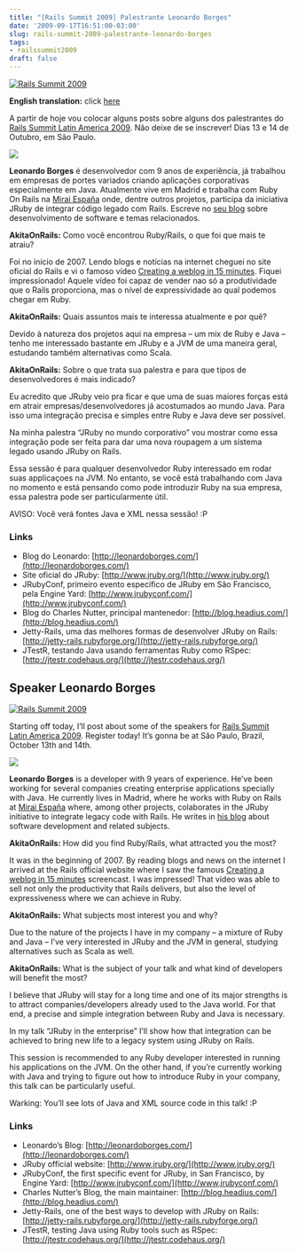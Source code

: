 ```yaml
---
title: "[Rails Summit 2009] Palestrante Leonardo Borges"
date: '2009-09-17T16:51:00-03:00'
slug: rails-summit-2009-palestrante-leonardo-borges
tags:
- railssummit2009
draft: false
---
```


[![Rails Summit 2009](http://railssummit.com.br/imgs/43/original/728x90.gif)](http://www.railssummit.com.br?utm_campaign=Railssummit&utm_source=banner_parceiros&utm_medium=banner&utm_content=por_728x90)

**English translation:** click [here](/2009/09/17/rails-summit-2009-palestrante-leonardo-borges#leonardo-borges-english)

A partir de hoje vou colocar alguns posts sobre alguns dos palestrantes do [Rails Summit Latin America 2009](http://www.railssummit.com.br). Não deixe de se inscrever! Dias 13 e 14 de Outubro, em São Paulo.

[![](http://railssummit.locaweb.com.br/imgs/5/original/leonardo.jpg)](http://railssummit.locaweb.com.br/pt-BR/speakers)

**Leonardo Borges** é desenvolvedor com 9 anos de experiência, já trabalhou em empresas de portes variados criando aplicações corporativas especialmente em Java. Atualmente vive em Madrid e trabalha com Ruby On Rails na [Mirai España](http://www.miraiespana.com/) onde, dentre outros projetos, participa da iniciativa JRuby de integrar código legado com Rails. Escreve no [seu blog](http://www.leonardoborges.com/) sobre desenvolvimento de software e temas relacionados.

**AkitaOnRails:** Como você encontrou Ruby/Rails, o que foi que mais te atraiu?

Foi no início de 2007. Lendo blogs e notícias na internet cheguei no site oficial do Rails e vi o famoso vídeo [Creating a weblog in 15 minutes](http://www.rubyonrails.pro.br/apresentacoes). Fiquei impressionado! Aquele vídeo foi capaz de vender nao só a produtividade que o Rails proporciona, mas o nível de expressividade ao qual podemos chegar em Ruby.

**AkitaOnRails:** Quais assuntos mais te interessa atualmente e por quê?

Devido à natureza dos projetos aqui na empresa – um mix de Ruby e Java – tenho me interessado bastante em JRuby e a JVM de uma maneira geral, estudando também alternativas como Scala.

**AkitaOnRails:** Sobre o que trata sua palestra e para que tipos de desenvolvedores é mais indicado?

Eu acredito que JRuby veio pra ficar e que uma de suas maiores forças está em atrair empresas/desenvolvedores já acostumados ao mundo Java. Para isso uma integração precisa e simples entre Ruby e Java deve ser possível.

Na minha palestra “JRuby no mundo corporativo” vou mostrar como essa integração pode ser feita para dar uma nova roupagem a um sistema legado usando JRuby on Rails.

Essa sessão é para qualquer desenvolvedor Ruby interessado em rodar suas applicaçoes na JVM. No entanto, se você está trabalhando com Java no momento e está pensando como pode introduzir Ruby na sua empresa, essa palestra pode ser particularmente útil.

AVISO: Você verá fontes Java e XML nessa sessão! :P

### Links

- Blog do Leonardo: [http://leonardoborges.com/](http://leonardoborges.com/)
- Site oficial do JRuby: [http://www.jruby.org/](http://www.jruby.org/)
- JRubyConf, primeiro evento específico de JRuby em São Francisco, pela Engine Yard: [http://www.jrubyconf.com/](http://www.jrubyconf.com/)
- Blog do Charles Nutter, principal mantenedor: [http://blog.headius.com/](http://blog.headius.com/)
- Jetty-Rails, uma das melhores formas de desenvolver JRuby on Rails: [http://jetty-rails.rubyforge.org/](http://jetty-rails.rubyforge.org/)
- JTestR, testando Java usando ferramentas Ruby como RSpec: [http://jtestr.codehaus.org/](http://jtestr.codehaus.org/)


## Speaker Leonardo Borges

[![Rails Summit 2009](http://railssummit.com.br/imgs/43/original/728x90.gif)](http://www.railssummit.com.br?utm_campaign=Railssummit&utm_source=banner_parceiros&utm_medium=banner&utm_content=por_728x90)

Starting off today, I’ll post about some of the speakers for [Rails Summit Latin America 2009](http://www.railssummit.com.br). Register today! It’s gonna be at São Paulo, Brazil, October 13th and 14th.

[![](http://railssummit.locaweb.com.br/imgs/5/original/leonardo.jpg)](http://railssummit.locaweb.com.br/pt-BR/speakers)

**Leonardo Borges** is a developer with 9 years of experience. He’ve been working for several companies creating enterprise applications specially with Java. He currently lives in Madrid, where he works with Ruby on Rails at [Mirai España](http://www.miraiespana.com/) where, among other projects, colaborates in the JRuby initiative to integrate legacy code with Rails. He writes in [his blog](http://www.leonardoborges.com/) about software development and related subjects.

**AkitaOnRails:** How did you find Ruby/Rails, what attracted you the most?

It was in the beginning of 2007. By reading blogs and news on the internet I arrived at the Rails official website where I saw the famous [Creating a weblog in 15 minutes](http://rubyonrails.org/screencasts) screencast. I was impressed! That video was able to sell not only the productivity that Rails delivers, but also the level of expressiveness where we can achieve in Ruby.

**AkitaOnRails:** What subjects most interest you and why?

Due to the nature of the projects I have in my company – a mixture of Ruby and Java – I’ve very interested in JRuby and the JVM in general, studying alternatives such as Scala as well.

**AkitaOnRails:** What is the subject of your talk and what kind of developers will benefit the most?

I believe that JRuby will stay for a long time and one of its major strengths is to attract companies/developers already used to the Java world. For that end, a precise and simple integration between Ruby and Java is necessary.

In my talk “JRuby in the enterprise” I’ll show how that integration can be achieved to bring new life to a legacy system using JRuby on Rails.

This session is recommended to any Ruby developer interested in running his applications on the JVM. On the other hand, if you’re currently working with Java and trying to figure out how to introduce Ruby in your company, this talk can be particularly useful.

Warking: You’ll see lots of Java and XML source code in this talk! :P

### Links

- Leonardo’s Blog: [http://leonardoborges.com/](http://leonardoborges.com/)
- JRuby official website: [http://www.jruby.org/](http://www.jruby.org/)
- JRubyConf, the first specific event for JRuby, in San Francisco, by Engine Yard: [http://www.jrubyconf.com/](http://www.jrubyconf.com/)
- Charles Nutter’s Blog, the main maintainer: [http://blog.headius.com/](http://blog.headius.com/)
- Jetty-Rails, one of the best ways to develop with JRuby on Rails: [http://jetty-rails.rubyforge.org/](http://jetty-rails.rubyforge.org/)
- JTestR, testing Java using Ruby tools such as RSpec: [http://jtestr.codehaus.org/](http://jtestr.codehaus.org/)

